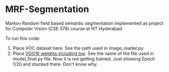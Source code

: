 # MRF-Segmentation
Markov Random field based semantic segmentation implemented as project for Computer Vision (CSE 578) course at IIIT Hyderabad.

To run this code:
1. Place VOC dataset here. See the path used in image_reader.py
2. Place  [VGG16 weights including top](https://github.com/fchollet/deep-learning-models/releases/download/v0.1/vgg16_weights_tf_dim_ordering_tf_kernels.h5'). See the name of the file used in model_final.py file.
Now it is not getting trained. Just showing Epoch 1/20 and stucked there. Don't know why. 